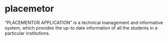 # placemetor
“PLACEMENTOR APPLICATION” is a technical management and informative system, which provides the up-to date information of all the students in a particular institutions. 
